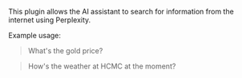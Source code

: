 This plugin allows the AI assistant to search for information from the internet using Perplexity.

Example usage:

> What's the gold price?

> How's the weather at HCMC at the moment?
